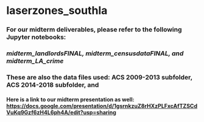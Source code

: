# laserzones_southla
### For our midterm deliverables, please refer to the following Jupyter notebooks: 
### *midterm_landlordsFINAL, midterm_censusdataFINAL, and midterm_LA_crime*

### These are also the data files used: ACS 2009-2013 subfolder, ACS 2014-2018 subfolder, and 
#### Here is a link to our midterm presentation as well: https://docs.google.com/presentation/d/1gsrnkzuZ8rHXzPLFxcAfTZSCdVuKq9Gzf6zH4L6ph4A/edit?usp=sharing 
